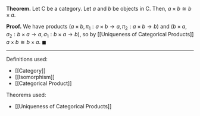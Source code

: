 **Theorem.** Let $\mathsf{C}$ be a category. Let $a$ and $b$ be objects in $\mathsf{C}$. Then, $a\times b\cong b\times a$.

**Proof.** We have products $(a\times b,\pi_{1}:a\times b\to a,\pi_{2}:a\times b\to b)$ and $(b\times a,\sigma_{2}:b\times a\to a,\sigma_{1}:b\times a\to b)$, so by [[Uniqueness of Categorical Products]] $a\times b\cong b\times a$. $\blacksquare$
***
Definitions used:
- [[Category]]
- [[Isomorphism]]
- [[Categorical Product]]

Theorems used:
- [[Uniqueness of Categorical Products]]